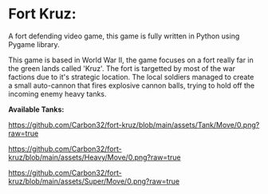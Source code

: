 # **Fort Kruz**: 

A fort defending video game, this game is fully written in Python using Pygame library.

This game is based in World War II, the game focuses on a fort really far in the green lands called 'Kruz'. The fort is targetted by most of the war factions due to it's strategic location. The local soldiers managed to create a small auto-cannon that fires explosive cannon balls, trying to hold off the incoming enemy heavy tanks.


**Available Tanks:**

https://github.com/Carbon32/fort-kruz/blob/main/assets/Tank/Move/0.png?raw=true

https://github.com/Carbon32/fort-kruz/blob/main/assets/Heavy/Move/0.png?raw=true

https://github.com/Carbon32/fort-kruz/blob/main/assets/Super/Move/0.png?raw=true